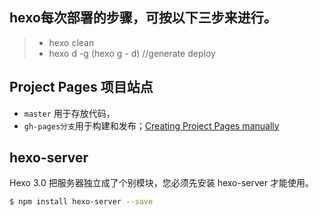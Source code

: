 
## hexo每次部署的步骤，可按以下三步来进行。
>* hexo clean
>* hexo d -g (hexo g - d) //generate   deploy


## Project Pages 项目站点
* `master` 用于存放代码，
* `gh-pages分支`用于构建和发布；[Creating Project Pages manually](https://help.github.com/articles/creating-project-pages-manually/)


## hexo-server
Hexo 3.0 把服务器独立成了个别模块，您必须先安装 hexo-server 才能使用。
``` bash
$ npm install hexo-server --save
```
